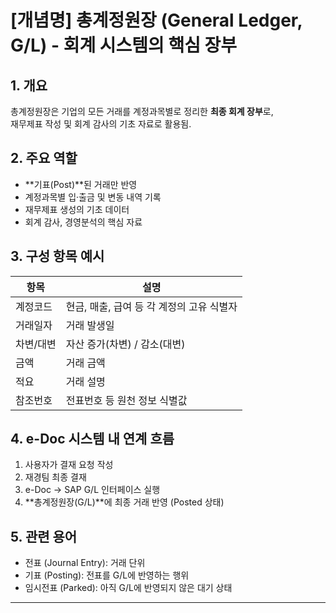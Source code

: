 # [개념명] 총계정원장 (General Ledger, G/L) - 회계 시스템의 핵심 장부

## 1. 개요
총계정원장은 기업의 모든 거래를 계정과목별로 정리한 **최종 회계 장부**로,  
재무제표 작성 및 회계 감사의 기초 자료로 활용됨.

## 2. 주요 역할
- **기표(Post)**된 거래만 반영
- 계정과목별 입·출금 및 변동 내역 기록
- 재무제표 생성의 기초 데이터
- 회계 감사, 경영분석의 핵심 자료

## 3. 구성 항목 예시
| 항목    | 설명                        |
| --- | --- |
| 계정코드  | 현금, 매출, 급여 등 각 계정의 고유 식별자 |
| 거래일자  | 거래 발생일                    |
| 차변/대변 | 자산 증가(차변) / 감소(대변)        |
| 금액    | 거래 금액                     |
| 적요    | 거래 설명                     |
| 참조번호  | 전표번호 등 원천 정보 식별값          |

## 4. e-Doc 시스템 내 연계 흐름
1. 사용자가 결재 요청 작성
2. 재경팀 최종 결재
3. e-Doc → SAP G/L 인터페이스 실행
4. **총계정원장(G/L)**에 최종 거래 반영 (Posted 상태)

## 5. 관련 용어
- 전표 (Journal Entry): 거래 단위
- 기표 (Posting): 전표를 G/L에 반영하는 행위
- 임시전표 (Parked): 아직 G/L에 반영되지 않은 대기 상태

---
